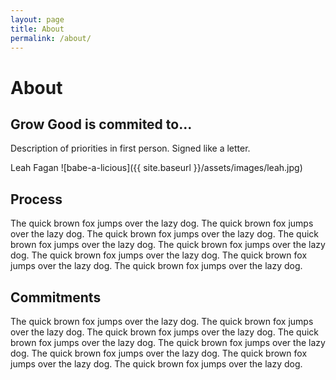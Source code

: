 ```yaml
---
layout: page
title: About
permalink: /about/
---
```


# About


## Grow Good is commited to...

Description of priorities in first person. Signed like a letter.

Leah Fagan
![babe-a-licious]({{ site.baseurl }}/assets/images/leah.jpg)

## Process

The quick brown fox jumps over the lazy dog. The quick brown fox jumps over the lazy dog. The quick brown fox jumps over the lazy dog. The quick brown fox jumps over the lazy dog. The quick brown fox jumps over the lazy dog. The quick brown fox jumps over the lazy dog. The quick brown fox jumps over the lazy dog. The quick brown fox jumps over the lazy dog.

## Commitments

The quick brown fox jumps over the lazy dog. The quick brown fox jumps over the lazy dog. The quick brown fox jumps over the lazy dog. The quick brown fox jumps over the lazy dog. The quick brown fox jumps over the lazy dog. The quick brown fox jumps over the lazy dog. The quick brown fox jumps over the lazy dog. The quick brown fox jumps over the lazy dog.